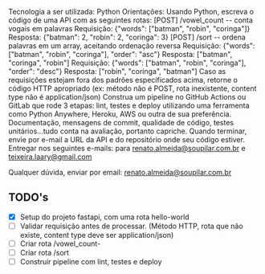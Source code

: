 Tecnologia a ser utilizada: Python
Orientações:
Usando Python, escreva o código de uma API com as seguintes rotas:
[POST] /vowel_count -- conta vogais em palavras
Requisição: {"words": ["batman", "robin", "coringa"]}
Resposta: {"batman": 2, "robin": 2, "coringa": 3}
[POST] /sort -- ordena palavras em um array, aceitando ordenação reversa
Requisição: {"words": ["batman", "robin", "coringa"], "order": "asc"}
Resposta: ["batman", "coringa", "robin"]
Requisição: {"words": ["batman", "robin", "coringa"], "order": "desc"}
Resposta: ["robin", "coringa", "batman"]
Caso as requisições estejam fora dos padrões especificados acima, retorne o código HTTP
apropriado (ex: método não é POST, rota inexistente, content type não é application/json)
Construa um pipeline no GitHub Actions ou GitLab que rode 3 etapas: lint, testes e deploy
utilizando uma ferramenta como Python Anywhere, Heroku, AWS ou outra de sua
preferência.
Documentação, mensagens de commit, qualidade de código, testes unitários...tudo conta na
avaliação, portanto capriche.
Quando terminar, envie por e-mail a URL da API e do repositório onde seu código estiver.
Entregar nos seguintes e-mails: para renato.almeida@soupilar.com.br e
teixeira.laary@gmail.com

Qualquer dúvida, enviar por email: renato.almeida@soupilar.com.br


## TODO's

- [x] Setup do projeto fastapi, com uma rota hello-world 
- [ ] Validar requisição antes de processar. (Método HTTP, rota que não existe, content type deve ser application/json)
- [ ] Criar rota /vowel_count- 
- [ ] Criar rota /sort 
- [ ] Construir pipeline com lint, testes e deploy 
